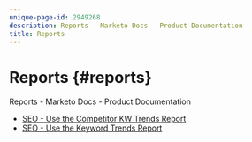 ```yaml
---
unique-page-id: 2949268
description: Reports - Marketo Docs - Product Documentation
title: Reports
---
```


# Reports {#reports}

Reports - Marketo Docs - Product Documentation

* [SEO - Use the Competitor KW Trends Report](reports/seo-use-the-competitor-kw-trends-report.md)
* [SEO - Use the Keyword Trends Report](reports/seo-use-the-keyword-trends-report.md)


